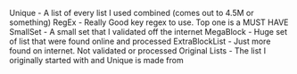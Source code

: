 Unique - A list of every list I used combined (comes out to 4.5M or something)
RegEx - Really Good key regex to use. Top one is a MUST HAVE
SmallSet - A small set that I validated off the internet
MegaBlock - Huge set of list that were found online and processed
ExtraBlockList - Just more found on internet. Not validated or processed
Original Lists - The list I originally started with and Unique is made from